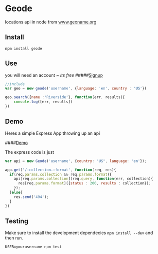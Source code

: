 # Geode

locations api in node from www.geoname.org

## Install

```shell
npm install geode
```

## Use

you will need an account ~ *its free*
#####[Signup](http://www.geonames.org/login)

```javascript
//include
var geo = new geode('username', {language: 'en', country : 'US'})

geo.search({name :'Riverside'}, function(err, results){
	console.log([err, results])
})
```

## Demo

Heres a simple Express App throwing up an api 

####[Demo](http://geode-demo.herokuapp.com/search.json?q=riverside&maxRows=2)

The express code is just

```javascript
var api = new Geode('username', {country: "US", language: 'en'});

app.get('/:collection.:format', function(req, res){
  if(req.params.collection && req.params.format){
    api[req.params.collection](req.query, function(err, collection){
      res[req.params.format]({status : 200, results : collection});
    });
  }else{
    res.send('404');
  }
})
```

## Testing

Make sure to install the development dependecies `npm install --dev` and then run.

```
USER=yourusername npm test
```

